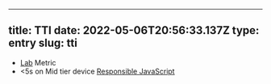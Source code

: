 
---
title: TTI 
date: 2022-05-06T20:56:33.137Z
type: entry
slug: tti
---
* [Lab](../../entry/lab) Metric
* <5s on Mid tier device [Responsible JavaScript](../../entry/responsible-javascript)

